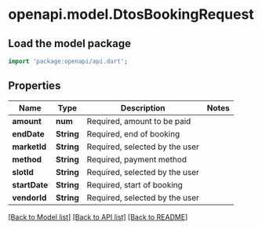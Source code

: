 # openapi.model.DtosBookingRequest

## Load the model package
```dart
import 'package:openapi/api.dart';
```

## Properties
Name | Type | Description | Notes
------------ | ------------- | ------------- | -------------
**amount** | **num** | Required, amount to be paid | 
**endDate** | **String** | Required, end of booking | 
**marketId** | **String** | Required, selected by the user | 
**method** | **String** | Required, payment method | 
**slotId** | **String** | Required, selected by the user | 
**startDate** | **String** | Required, start of booking | 
**vendorId** | **String** | Required, selected by the user | 

[[Back to Model list]](../README.md#documentation-for-models) [[Back to API list]](../README.md#documentation-for-api-endpoints) [[Back to README]](../README.md)


